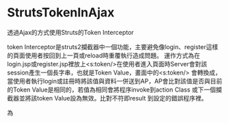 # StrutsTokenInAjax
透過Ajax的方式使用Struts的Token Interceptor

token Interceptor是struts2攔截器中一個功能，主要避免像login、register這樣的頁面使用者按回到上一頁或reload時重覆執行造成問題。
運作方式為在login.jsp或register.jsp裡放上<s:token/>在使用者進入頁面時Server會對該session產生一個長字串，也就是Token Value，畫面中的<s:token/>
會轉換成<input type='hidden' name='token' value='XXXXXXXXXXXXXXXXXX'/>，當使用者執行login或註冊時將該值與資料一併送到AP，AP會比對該值是否與目前
的Token Value是相同的，若值為相同會將程序invoke到action Class 或下一個攔截器並將該token Value設為無效。比對不符即result 到設定的錯誤程序裡。

為
